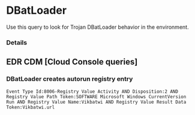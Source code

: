 # DBatLoader

Use this query to look for Trojan DBatLoader behavior in the environment.

### Details

## EDR CDM [Cloud Console queries]

### DBatLoader creates autorun registry entry
```
Event Type Id:8006-Registry Value Activity AND Disposition:2 AND Registry Value Path Token:SOFTWARE Microsoft Windows CurrentVersion Run AND Registry Value Name:Vikbatwi AND Registry Value Result Data Token:Vikbatwi.url
```
